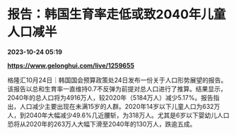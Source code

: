 # 报告：韩国生育率走低或致2040年儿童人口减半

**2023-10-24 05:19**

**https://www.gelonghui.com/live/1259655**

格隆汇10月24日｜韩国国会预算政策处24日发布一份关于人口形势展望的报告。该报告以总和生育率一直维持0.7不反弹为前提对总人口进行了推算。结果显示，2040年的总人口将为4916万人，较2020年（5184万人）减少5.17%。报告指出，人口减少主要出现在未满15岁的人群。2020年14岁以下儿童人口为632万人，到2040年大幅减少49.6%几近腰斩，为318万人。尤其是6岁以下婴幼儿人口恐将从2020年的263万人大幅下滑至2040年的130万人，跌逾五成。
